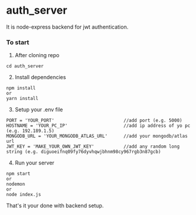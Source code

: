# auth_server

It is node-express backend for jwt authentication.

### To start

1. After cloning repo
```
cd auth_server
```

2. Install dependencies
```
npm install
or
yarn install
```

3. Setup your .env file
```
PORT = 'YOUR_PORT'                          //add port (e.g. 5000)
HOSTNAME = 'YOUR_PC_IP'                     //add ip address of yo pc (e.g. 192.189.1.5)
MONGODB_URL = 'YOUR_MONGODB_ATLAS_URL'      //add your mongodb/atlas url
JWT_KEY = 'MAKE_YOUR_OWN_JWT_KEY'           //add any random long string (e.g. diguoeifnq09fy76dyvhqwjbhnm98cy967rgb3n87gcb)
```

4. Run your server
```
npm start 
or
nodemon
or
node index.js
```

That's it your done with backend setup.
